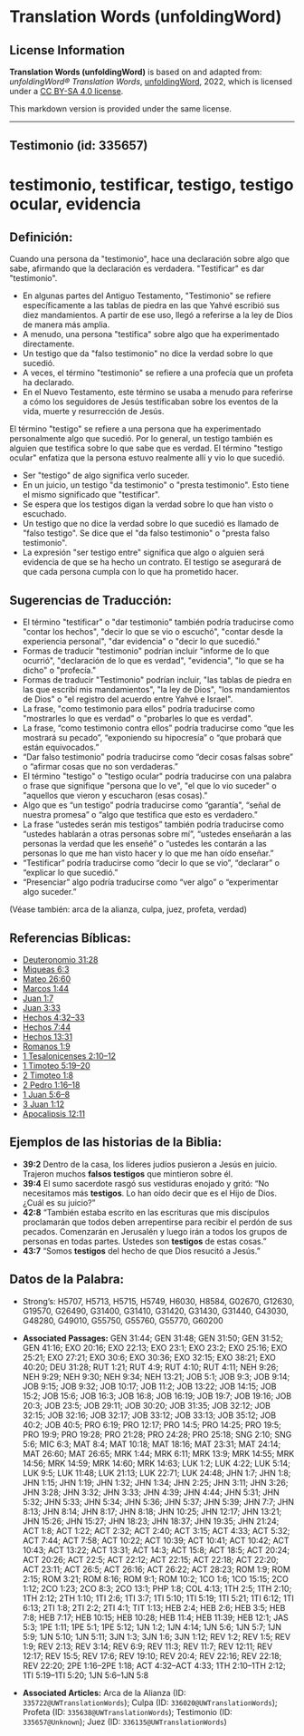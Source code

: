 # Translation Words (unfoldingWord)

## License Information

**Translation Words (unfoldingWord)** is based on and adapted from: _unfoldingWord® Translation Words_, [unfoldingWord](https://unfoldingword.org/utw), 2022, which is licensed under a [CC BY-SA 4.0 license](https://creativecommons.org/licenses/by-sa/4.0/legalcode.en).

This markdown version is provided under the same license.



--------------------------------

## Testimonio (id: 335657)

testimonio, testificar, testigo, testigo ocular, evidencia
==========================================================

Definición:
-----------

Cuando una persona da "testimonio", hace una declaración sobre algo que sabe, afirmando que la declaración es verdadera. "Testificar" es dar "testimonio".

* En algunas partes del Antiguo Testamento, "Testimonio" se refiere específicamente a las tablas de piedra en las que Yahvé escribió sus diez mandamientos. A partir de ese uso, llegó a referirse a la ley de Dios de manera más amplia.
* A menudo, una persona "testifica" sobre algo que ha experimentado directamente.
* Un testigo que da "falso testimonio" no dice la verdad sobre lo que sucedió.
* A veces, el término "testimonio" se refiere a una profecía que un profeta ha declarado.
* En el Nuevo Testamento, este término se usaba a menudo para referirse a cómo los seguidores de Jesús testificaban sobre los eventos de la vida, muerte y resurrección de Jesús.

El término "testigo" se refiere a una persona que ha experimentado personalmente algo que sucedió. Por lo general, un testigo también es alguien que testifica sobre lo que sabe que es verdad. El término "testigo ocular" enfatiza que la persona estuvo realmente allí y vio lo que sucedió.

* Ser "testigo" de algo significa verlo suceder.
* En un juicio, un testigo "da testimonio" o "presta testimonio". Esto tiene el mismo significado que "testificar".
* Se espera que los testigos digan la verdad sobre lo que han visto o escuchado.
* Un testigo que no dice la verdad sobre lo que sucedió es llamado de "falso testigo". Se dice que el "da falso testimonio" o "presta falso testimonio".
* La expresión "ser testigo entre" significa que algo o alguien será evidencia de que se ha hecho un contrato. El testigo se asegurará de que cada persona cumpla con lo que ha prometido hacer.

Sugerencias de Traducción:
--------------------------

* El término "testificar" o "dar testimonio" también podría traducirse como "contar los hechos", "decir lo que se vio o escuchó", "contar desde la experiencia personal", "dar evidencia" o "decir lo que sucedió."
* Formas de traducir "testimonio" podrían incluir "informe de lo que ocurrió", "declaración de lo que es verdad", "evidencia", "lo que se ha dicho" o "profecía."
* Formas de traducir "Testimonio" podrían incluir, "las tablas de piedra en las que escribí mis mandamientos", "la ley de Dios", "los mandamientos de Dios" o "el registro del acuerdo entre Yahvé e Israel".
* La frase, "como testimonio para ellos" podría traducirse como "mostrarles lo que es verdad" o "probarles lo que es verdad".
* La frase, “como testimonio contra ellos” podría traducirse como “que les mostrará su pecado”, “exponiendo su hipocresía” o “que probará que están equivocados.”
* “Dar falso testimonio” podría traducirse como “decir cosas falsas sobre” o “afirmar cosas que no son verdaderas.”
* El término "testigo" o "testigo ocular" podría traducirse con una palabra o frase que signifique "persona que lo ve", "el que lo vio suceder" o "aquellos que vieron y escucharon (esas cosas)."
* Algo que es “un testigo” podría traducirse como “garantía", “señal de nuestra promesa” o “algo que testifica que esto es verdadero.”
* La frase “ustedes serán mis testigos” también podría traducirse como “ustedes hablarán a otras personas sobre mí”, “ustedes enseñarán a las personas la verdad que les enseñé” o “ustedes les contarán a las personas lo que me han visto hacer y lo que me han oído enseñar.”
* “Testificar” podría traducirse como “decir lo que se vio”, “declarar” o “explicar lo que sucedió.”
* “Presenciar” algo podría traducirse como “ver algo” o “experimentar algo suceder.”

(Véase también: arca de la alianza, culpa, juez, profeta, verdad)

Referencias Bíblicas:
---------------------

* [Deuteronomio 31:28](https://ref.ly/Deut31:28)
* [Miqueas 6:3](https://ref.ly/Mic6:3)
* [Mateo 26:60](https://ref.ly/Matt26:60)
* [Marcos 1:44](https://ref.ly/Mark1:44)
* [Juan 1:7](https://ref.ly/John1:7)
* [Juan 3:33](https://ref.ly/John3:33)
* [Hechos 4:32–33](https://ref.ly/Acts4:32-Acts4:33)
* [Hechos 7:44](https://ref.ly/Acts7:44)
* [Hechos 13:31](https://ref.ly/Acts13:31)
* [Romanos 1:9](https://ref.ly/Rom1:9)
* [1 Tesalonicenses 2:10–12](https://ref.ly/1Thess2:10-1Thess2:12)
* [1 Timoteo 5:19–20](https://ref.ly/1Tim5:19-1Tim5:20)
* [2 Timoteo 1:8](https://ref.ly/2Tim1:8)
* [2 Pedro 1:16–18](https://ref.ly/2Pet1:16-2Pet1:18)
* [1 Juan 5:6–8](https://ref.ly/1John5:6-1John5:8)
* [3 Juan 1:12](https://ref.ly/3John1:12)
* [Apocalipsis 12:11](https://ref.ly/Rev12:11)

Ejemplos de las historias de la Biblia:
---------------------------------------

* **39:2** Dentro de la casa, los líderes judíos pusieron a Jesús en juicio. Trajeron muchos **falsos testigos** que mintieron sobre él.
* **39:4** El sumo sacerdote rasgó sus vestiduras enojado y gritó: “No necesitamos más **testigos**. Lo han oído decir que es el Hijo de Dios. ¿Cuál es su juicio?”
* **42:8** “También estaba escrito en las escrituras que mis discípulos proclamarán que todos deben arrepentirse para recibir el perdón de sus pecados. Comenzarán en Jerusalén y luego irán a todos los grupos de personas en todas partes. Ustedes son **testigos** de estas cosas.”
* **43:7** “Somos **testigos** del hecho de que Dios resucitó a Jesús.”

Datos de la Palabra:
--------------------

* Strong’s: H5707, H5713, H5715, H5749, H6030, H8584, G02670, G12630, G19570, G26490, G31400, G31410, G31420, G31430, G31440, G43030, G48280, G49010, G55750, G55760, G55770, G60200

* **Associated Passages:** GEN 31:44; GEN 31:48; GEN 31:50; GEN 31:52; GEN 41:16; EXO 20:16; EXO 22:13; EXO 23:1; EXO 23:2; EXO 25:16; EXO 25:21; EXO 27:21; EXO 30:6; EXO 30:36; EXO 32:15; EXO 38:21; EXO 40:20; DEU 31:28; RUT 1:21; RUT 4:9; RUT 4:10; RUT 4:11; NEH 9:26; NEH 9:29; NEH 9:30; NEH 9:34; NEH 13:21; JOB 5:1; JOB 9:3; JOB 9:14; JOB 9:15; JOB 9:32; JOB 10:17; JOB 11:2; JOB 13:22; JOB 14:15; JOB 15:2; JOB 15:6; JOB 16:3; JOB 16:8; JOB 16:19; JOB 19:7; JOB 19:16; JOB 20:3; JOB 23:5; JOB 29:11; JOB 30:20; JOB 31:35; JOB 32:12; JOB 32:15; JOB 32:16; JOB 32:17; JOB 33:12; JOB 33:13; JOB 35:12; JOB 40:2; JOB 40:5; PRO 6:19; PRO 12:17; PRO 14:5; PRO 14:25; PRO 19:5; PRO 19:9; PRO 19:28; PRO 21:28; PRO 24:28; PRO 25:18; SNG 2:10; SNG 5:6; MIC 6:3; MAT 8:4; MAT 10:18; MAT 18:16; MAT 23:31; MAT 24:14; MAT 26:60; MAT 26:65; MRK 1:44; MRK 6:11; MRK 13:9; MRK 14:55; MRK 14:56; MRK 14:59; MRK 14:60; MRK 14:63; LUK 1:2; LUK 4:22; LUK 5:14; LUK 9:5; LUK 11:48; LUK 21:13; LUK 22:71; LUK 24:48; JHN 1:7; JHN 1:8; JHN 1:15; JHN 1:19; JHN 1:32; JHN 1:34; JHN 2:25; JHN 3:11; JHN 3:26; JHN 3:28; JHN 3:32; JHN 3:33; JHN 4:39; JHN 4:44; JHN 5:31; JHN 5:32; JHN 5:33; JHN 5:34; JHN 5:36; JHN 5:37; JHN 5:39; JHN 7:7; JHN 8:13; JHN 8:14; JHN 8:17; JHN 8:18; JHN 10:25; JHN 12:17; JHN 13:21; JHN 15:26; JHN 15:27; JHN 18:23; JHN 18:37; JHN 19:35; JHN 21:24; ACT 1:8; ACT 1:22; ACT 2:32; ACT 2:40; ACT 3:15; ACT 4:33; ACT 5:32; ACT 7:44; ACT 7:58; ACT 10:22; ACT 10:39; ACT 10:41; ACT 10:42; ACT 10:43; ACT 13:22; ACT 13:31; ACT 14:3; ACT 15:8; ACT 18:5; ACT 20:24; ACT 20:26; ACT 22:5; ACT 22:12; ACT 22:15; ACT 22:18; ACT 22:20; ACT 23:11; ACT 26:5; ACT 26:16; ACT 26:22; ACT 28:23; ROM 1:9; ROM 2:15; ROM 3:21; ROM 8:16; ROM 9:1; ROM 10:2; 1CO 1:6; 1CO 15:15; 2CO 1:12; 2CO 1:23; 2CO 8:3; 2CO 13:1; PHP 1:8; COL 4:13; 1TH 2:5; 1TH 2:10; 1TH 2:12; 2TH 1:10; 1TI 2:6; 1TI 3:7; 1TI 5:10; 1TI 5:19; 1TI 5:21; 1TI 6:12; 1TI 6:13; 2TI 1:8; 2TI 2:2; 2TI 4:1; TIT 1:13; HEB 2:4; HEB 2:6; HEB 3:5; HEB 7:8; HEB 7:17; HEB 10:15; HEB 10:28; HEB 11:4; HEB 11:39; HEB 12:1; JAS 5:3; 1PE 1:11; 1PE 5:1; 1PE 5:12; 1JN 1:2; 1JN 4:14; 1JN 5:6; 1JN 5:7; 1JN 5:9; 1JN 5:10; 1JN 5:11; 3JN 1:3; 3JN 1:6; 3JN 1:12; REV 1:2; REV 1:5; REV 1:9; REV 2:13; REV 3:14; REV 6:9; REV 11:3; REV 11:7; REV 12:11; REV 12:17; REV 15:5; REV 17:6; REV 19:10; REV 20:4; REV 22:16; REV 22:18; REV 22:20; 2PE 1:16–2PE 1:18; ACT 4:32–ACT 4:33; 1TH 2:10–1TH 2:12; 1TI 5:19–1TI 5:20; 1JN 5:6–1JN 5:8
* **Associated Articles:** Arca de la Alianza (ID: `335722@UWTranslationWords`); Culpa (ID: `336020@UWTranslationWords`); Profeta (ID: `335638@UWTranslationWords`); Testimonio (ID: `335657@Unknown`); Juez (ID: `336135@UWTranslationWords`)

